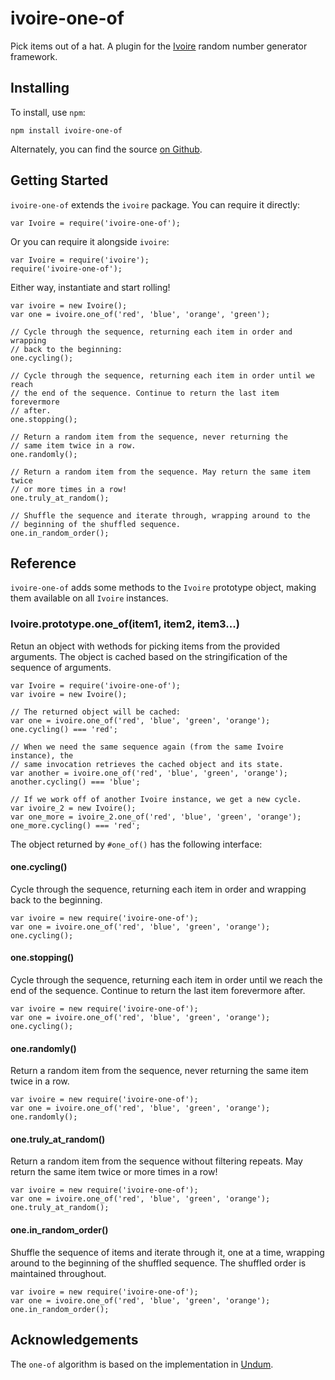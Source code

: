 ivoire-one-of
=============

Pick items out of a hat. A plugin for the
[Ivoire](https://www.npmjs.com/package/ivoire) random number generator
framework.


Installing
----------

To install, use `npm`:

```
npm install ivoire-one-of
```

Alternately, you can find the source [on Github](https://github.com/dreamhorn/ivoire-one-of).


Getting Started
---------------

`ivoire-one-of` extends the `ivoire` package. You can require it directly:

```
var Ivoire = require('ivoire-one-of');
```

Or you can require it alongside `ivoire`:

```
var Ivoire = require('ivoire');
require('ivoire-one-of');
```

Either way, instantiate and start rolling!

```
var ivoire = new Ivoire();
var one = ivoire.one_of('red', 'blue', 'orange', 'green');

// Cycle through the sequence, returning each item in order and wrapping
// back to the beginning:
one.cycling();

// Cycle through the sequence, returning each item in order until we reach
// the end of the sequence. Continue to return the last item forevermore
// after.
one.stopping();

// Return a random item from the sequence, never returning the
// same item twice in a row.
one.randomly();

// Return a random item from the sequence. May return the same item twice
// or more times in a row!
one.truly_at_random();

// Shuffle the sequence and iterate through, wrapping around to the
// beginning of the shuffled sequence.
one.in_random_order();
```


Reference
---------

`ivoire-one-of` adds some methods to the `Ivoire` prototype object, making them
available on all `Ivoire` instances.


### Ivoire.prototype.one_of(item1, item2, item3...)

Retun an object with wethods for picking items from the provided arguments. The
object is cached based on the stringification of the sequence of arguments.

```
var Ivoire = require('ivoire-one-of');
var ivoire = new Ivoire();

// The returned object will be cached:
var one = ivoire.one_of('red', 'blue', 'green', 'orange');
one.cycling() === 'red';

// When we need the same sequence again (from the same Ivoire instance), the
// same invocation retrieves the cached object and its state.
var another = ivoire.one_of('red', 'blue', 'green', 'orange');
another.cycling() === 'blue';

// If we work off of another Ivoire instance, we get a new cycle.
var ivoire_2 = new Ivoire();
var one_more = ivoire_2.one_of('red', 'blue', 'green', 'orange');
one_more.cycling() === 'red';
```

The object returned by `#one_of()` has the following interface:

#### one.cycling()

Cycle through the sequence, returning each item in order and wrapping back to
the beginning.

```
var ivoire = new require('ivoire-one-of');
var one = ivoire.one_of('red', 'blue', 'green', 'orange');
one.cycling();
```

#### one.stopping()

Cycle through the sequence, returning each item in order until we reach the end
of the sequence. Continue to return the last item forevermore after.

```
var ivoire = new require('ivoire-one-of');
var one = ivoire.one_of('red', 'blue', 'green', 'orange');
one.cycling();
```


#### one.randomly()

Return a random item from the sequence, never returning the same item twice in
a row.

```
var ivoire = new require('ivoire-one-of');
var one = ivoire.one_of('red', 'blue', 'green', 'orange');
one.randomly();
```


#### one.truly_at_random()

Return a random item from the sequence without filtering repeats. May return
the same item twice or more times in a row!

```
var ivoire = new require('ivoire-one-of');
var one = ivoire.one_of('red', 'blue', 'green', 'orange');
one.truly_at_random();
```


#### one.in_random_order()

Shuffle the sequence of items and iterate through it, one at a time, wrapping
around to the beginning of the shuffled sequence. The shuffled order is
maintained throughout.

```
var ivoire = new require('ivoire-one-of');
var one = ivoire.one_of('red', 'blue', 'green', 'orange');
one.in_random_order();
```


Acknowledgements
----------------

The `one-of` algorithm is based on the implementation in
[Undum](http://undum.com).
